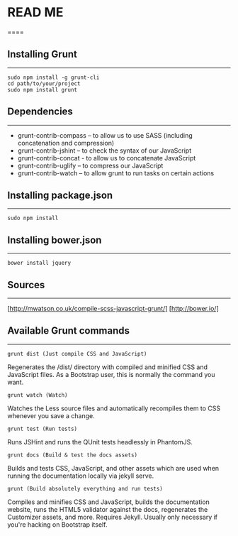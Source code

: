 # READ ME
====


## Installing Grunt
----
    sudo npm install -g grunt-cli
    cd path/to/your/project
    sudo npm install grunt

## Dependencies
----
* grunt-contrib-compass – to allow us to use SASS (including concatenation and compression)
* grunt-contrib-jshint – to check the syntax of our JavaScript
* grunt-contrib-concat - to allow us to concatenate JavaScript
* grunt-contrib-uglify – to compress our JavaScript
* grunt-contrib-watch – to allow grunt to run tasks on certain actions

## Installing package.json
----
    sudo npm install


## Installing bower.json
----
    bower install jquery

## Sources
----
[http://mwatson.co.uk/compile-scss-javascript-grunt/]
[http://bower.io/]

## Available Grunt commands
----
    grunt dist (Just compile CSS and JavaScript)
Regenerates the /dist/ directory with compiled and minified CSS and JavaScript files. As a Bootstrap user, this is normally the command you want.

    grunt watch (Watch)
Watches the Less source files and automatically recompiles them to CSS whenever you save a change.

    grunt test (Run tests)
Runs JSHint and runs the QUnit tests headlessly in PhantomJS.

    grunt docs (Build & test the docs assets)
Builds and tests CSS, JavaScript, and other assets which are used when running the documentation locally via jekyll serve.

    grunt (Build absolutely everything and run tests)
Compiles and minifies CSS and JavaScript, builds the documentation website, runs the HTML5 validator against the docs, regenerates the Customizer assets, and more. Requires Jekyll. Usually only necessary if you're hacking on Bootstrap itself.